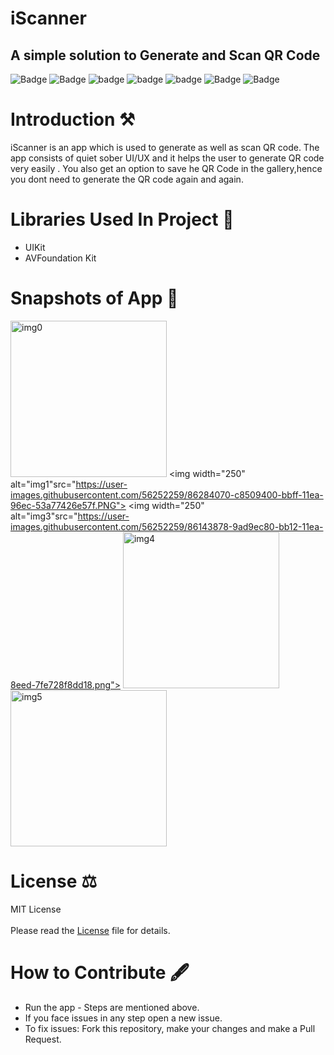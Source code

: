 # iScanner 
A simple solution to Generate and Scan QR Code <br> 
---
![Badge](https://img.shields.io/badge/License-MIT-yellow)
![Badge](https://img.shields.io/badge/Xcode-11.5-green)
![badge](https://img.shields.io/badge/Swift-5.0-red)
![badge](https://img.shields.io/badge/iOS-13-blue)
![badge](https://img.shields.io/badge/Platfrom-iOS-orange)
![Badge](https://img.shields.io/badge/QR-Scanner-yellowgreen)
![Badge](https://img.shields.io/badge/QR-Generator-black)

# Introduction ⚒  
iScanner is an app which is used to generate as well as scan QR code. The app consists of quiet sober UI/UX and it helps the user to generate QR code very easily . You also get an option to save he QR Code in the gallery,hence you dont need to generate the QR code again and again.

# Libraries Used In Project 📒 

* UIKit <br>
* AVFoundation Kit

# Snapshots of App 📸

<img width="250" alt="img0" src="https://user-images.githubusercontent.com/56252259/86283929-8de6f700-bbff-11ea-930c-c2bd9afbc5d0.png"> <img width="250" alt="img1"src="https://user-images.githubusercontent.com/56252259/86284070-c8509400-bbff-11ea-96ec-53a77426e57f.PNG"> <img width="250" alt="img3"src="https://user-images.githubusercontent.com/56252259/86143878-9ad9ec80-bb12-11ea-8eed-7fe728f8dd18.png"> <img width="250" alt="img4" src="https://user-images.githubusercontent.com/56252259/86143796-84cc2c00-bb12-11ea-94e0-c091e7d31944.png"> <img width="250" alt="img5" src="https://user-images.githubusercontent.com/56252259/86143840-91508480-bb12-11ea-8e66-056ef68b9684.png">


# License ⚖️  

MIT License<br>  
Please read the [License](https://github.com/gokulnair2001/iScanner-QR-Code-Reader-Generator-/blob/master/LICENSE "License") file for details.

# How to Contribute 🖋 

* Run the app - Steps are mentioned above.
* If you face issues in any step open a new issue.
* To fix issues: Fork this repository, make your changes and make a Pull Request. 

